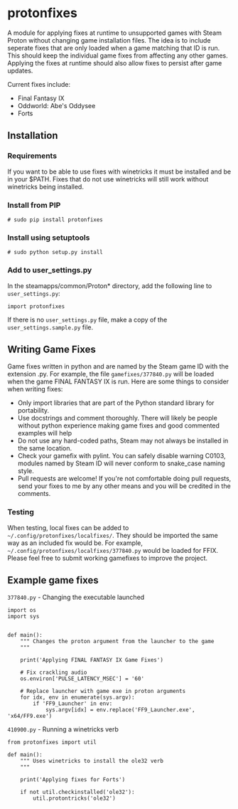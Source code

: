 # protonfixes	

A module for applying fixes at runtime to unsupported games with Steam Proton without changing game installation files. The idea is to include seperate fixes that are only loaded when a game matching that ID is run. This should keep the individual game fixes from affecting any other games. Applying the fixes at runtime should also allow fixes to persist after game updates.

Current fixes include: 
- Final Fantasy IX
- Oddworld: Abe's Oddysee
- Forts

## Installation

### Requirements
If you want to be able to use fixes with winetricks it must be installed and be in your $PATH. Fixes that do not use winetricks will still work without winetricks being installed.

### Install from PIP
```
# sudo pip install protonfixes
```

### Install using setuptools
```
# sudo python setup.py install
```
### Add to user_settings.py
In the steamapps/common/Proton* directory, add the following line to `user_settings.py`:
```
import protonfixes
```
If there is no `user_settings.py` file, make a copy of the `user_settings.sample.py` file.

## Writing Game Fixes
Game fixes written in python and are named by the Steam game ID with the extension .py. For example, the file `gamefixes/377840.py` will be loaded when the game FINAL FANTASY IX is run. Here are some things to consider when writing fixes:

- Only import libraries that are part of the Python standard library for portability.
- Use docstrings and comment thoroughly. There will likely be people without python experience making game fixes and good commented examples will help
- Do not use any hard-coded paths, Steam may not always be installed in the same location.
- Check your gamefix with pylint. You can safely disable warning C0103, modules named by Steam ID will never conform to snake_case naming style.
- Pull requests are welcome! If you're not comfortable doing pull requests, send your fixes to me by any other means and you will be credited in the comments.

### Testing
When testing, local fixes can be added to `~/.config/protonfixes/localfixes/`. They should be imported the same way as an included fix would be. For example, `~/.config/protonfixes/localfixes/377840.py` would be loaded for FFIX. Please feel free to submit working gamefixes to improve the project. 

## Example game fixes
`377840.py` - Changing the executable launched
```
import os
import sys


def main():
    """ Changes the proton argument from the launcher to the game
    """

    print('Applying FINAL FANTASY IX Game Fixes')

    # Fix crackling audio
    os.environ['PULSE_LATENCY_MSEC'] = '60'

    # Replace launcher with game exe in proton arguments
    for idx, env in enumerate(sys.argv):
        if 'FF9_Launcher' in env:
            sys.argv[idx] = env.replace('FF9_Launcher.exe', 'x64/FF9.exe')
```

`410900.py` - Running a winetricks verb
```
from protonfixes import util

def main():
    """ Uses winetricks to install the ole32 verb
    """

    print('Applying fixes for Forts')

    if not util.checkinstalled('ole32'):
        util.protontricks('ole32')
```
